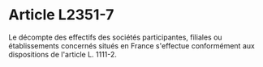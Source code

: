 # Article L2351-7

Le décompte des effectifs des sociétés participantes, filiales ou établissements concernés situés en France s'effectue conformément aux dispositions de l'article L. 1111-2.